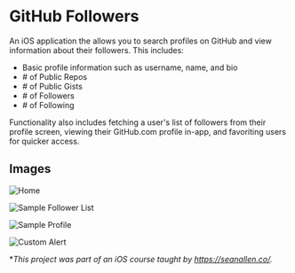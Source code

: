 # GitHub Followers

An iOS application the allows you to search profiles on GitHub and view information about their followers. This includes:

- Basic profile information such as username, name, and bio
- \# of Public Repos
- \# of Public Gists
- \# of Followers
- \# of Following

Functionality also includes fetching a user's list of followers from their profile screen, viewing their GitHub.com profile in-app, and favoriting users for quicker access.

## Images

![Home](images/home.png)

![Sample Follower List](images/followersList.png)

![Sample Profile](images/sampleProfile.png)

![Custom Alert](images/customAlert.png)

\**This project was part of an iOS course taught by https://seanallen.co/.*

